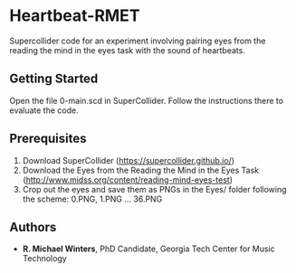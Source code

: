 # Heartbeat-RMET
Supercollider code for an experiment involving pairing eyes from the reading the mind in the eyes task with the sound of heartbeats.

## Getting Started
Open the file 0-main.scd in SuperCollider. Follow the instructions there to evaluate the code.

## Prerequisites
1. Download SuperCollider (https://supercollider.github.io/)
2. Download the Eyes from the Reading the Mind in the Eyes Task (http://www.midss.org/content/reading-mind-eyes-test)
3. Crop out the eyes and save them as PNGs in the Eyes/ folder following the scheme: 0.PNG, 1.PNG ... 36.PNG

## Authors
* **R. Michael Winters**, PhD Candidate, Georgia Tech Center for Music Technology